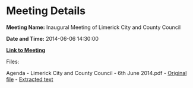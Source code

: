 # Meeting Details

**Meeting Name:** Inaugural Meeting of Limerick City and County Council

**Date and Time:** 2014-06-06 14:30:00

**[Link to Meeting](https://www.limerick.ie/council/whats-on/inaugural-meeting-limerick-city-and-county-council)**

Files: 

Agenda - Limerick City and County Council - 6th June 2014.pdf - [Original file](https://www.limerick.ie/sites/default/files/media/documents/2017-08/agenda_-_limerick_city_and_county_council_-_6th_june_2014.pdf) - [Extracted text](./Agenda%20-%20Limerick%20City%20and%20County%20Council%20-%206th%20June%202014.md)


